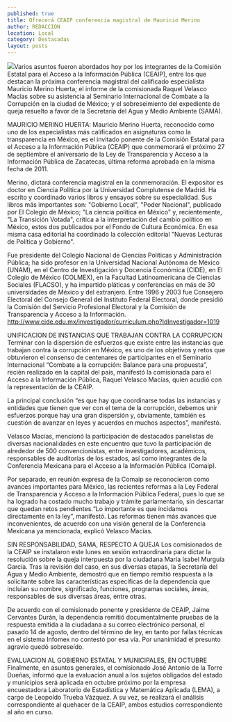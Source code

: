 ```yaml
---
published: true
title: Ofrecerá CEAIP conferencia magistral de Mauricio Merino
author: REDACCION
location: Local
category: Destacadas
layout: posts
---
```


![](http://i.imgur.com/3M8yV6Fm.jpg)Varios asuntos fueron abordados hoy por los integrantes de la Comisión Estatal para el Acceso a la Información Pública (CEAIP), entre los que destacan la próxima conferencia magistral del calificado especialista Mauricio Merino Huerta; el informe de la comisionada Raquel Velasco Macías sobre su asistencia al Seminario Internacional de Combate a la Corrupción en la ciudad de México; y el sobreseimiento del expediente de queja resuelto a favor de la Secretaría del Agua y Medio Ambiente (SAMA).

MAURICIO MERINO HUERTA:
Mauricio Merino Huerta, reconocido como uno de los especialistas más calificados en asignaturas como la transparencia en México, es el invitado ponente de la Comisión Estatal para el Acceso a la Información Pública (CEAIP) que conmemorará el próximo 27 de septiembre el aniversario de la Ley de Transparencia y Acceso a la Información Pública de Zacatecas, última reforma aprobada en la misma fecha de 2011.

Merino, dictará conferencia magistral en la conmemoración. El expositor es doctor en Ciencia Política por la Universidad Complutense de Madrid. Ha escrito y coordinado varios libros y ensayos sobre su especialidad. Sus libros más importantes son: "Gobierno Local", "Poder Nacional", publicado por El Colegio de México; "La ciencia política en México" y, recientemente, "La Transición Votada", crítica a la interpretación del cambio político en México, estos dos publicados por el Fondo de Cultura Económica. En esa misma casa editorial ha coordinado la colección editorial "Nuevas Lecturas de Política y Gobierno".

Fue presidente del Colegio Nacional de Ciencias Políticas y Administración Pública; ha sido profesor en la Universidad Nacional Autónoma de México (UNAM), en el Centro de Investigación y Docencia Económica (CIDE), en El Colegio de México (COLMEX), en la Facultad Latinoamericana de Ciencias Sociales (FLACSO), y ha impartido pláticas y conferencias en más de 30 universidades de México y del extranjero.
Entre 1996 y 2003 fue Consejero Electoral del Consejo General del Instituto Federal Electoral, donde presidió la Comisión del Servicio Profesional Electoral y la Comisión de Transparencia y Acceso a la Información.
http://www.cide.edu.mx/investigador/curriculum.php?IdInvestigador=1019

UNIFICACION DE INSTANCIAS QUE TRABAJAN CONTRA LA CORRUPCION
Terminar con la dispersión de esfuerzos que existe entre las instancias que trabajan contra la corrupción en México, es uno de los objetivos y retos que obtuvieron el consenso de centenares de participantes en el Seminario Internacional “Combate a la corrupción: Balance para una propuesta”, recién realizado en la capital del país, manifestó la comisionada para el Acceso a la Información Pública, Raquel Velasco Macías, quien acudió con la representación de la CEAIP.

La principal conclusión “es que hay que coordinarse todas las instancias y entidades que tienen que ver con el tema de la corrupción, debemos unir esfuerzos porque hay una gran dispersión y, obviamente, también es cuestión de avanzar en leyes y acuerdos en muchos aspectos”, manifestó.

Velasco Macías, mencionó la participación de destacados panelistas de diversas nacionalidades en este encuentro que tuvo la participación de alrededor de 500 convencionistas, entre investigadores, académicos, responsables de auditorías de los estados, así como integrantes de la Conferencia Mexicana para el Acceso a la Información Pública (Comaip).

Por separado, en reunión expresa de la Comaip se reconocieron como avances importantes para México, las recientes reformas a la Ley Federal de Transparencia y Acceso a la Información Pública Federal, pues lo que se ha logrado ha costado mucho trabajo y trámite parlamentario, sin descartar que quedan retos pendientes.“Lo importante es que incidamos directamente en la ley”, manifestó.
Las reformas tienen más avances que inconvenientes, de acuerdo con una visión general de la Conferencia Mexicana ya mencionada, explicó Velasco Macías.

SIN RESPONSABILIDAD, SAMA, RESPECTO A QUEJA
Los comisionados de la CEAIP se instalaron este lunes en sesión extraordinaria para dictar la resolución sobre la queja interpuesta por la ciudadana María Isabel Murguía García. Tras la revisión del caso, en sus diversas etapas, la Secretaría del Agua y Medio Ambiente, demostró que en tiempo remitió respuesta a la solicitante sobre las características específicas de la dependencia que incluían su nombre, significado, funciones, programas sociales, áreas, responsables de sus diversas áreas, entre otras.

De acuerdo con el comisionado ponente y presidente de CEAIP, Jaime Cervantes Durán, la dependencia remitió documentalmente pruebas de la respuesta emitida a la ciudadana a su correo electrónico personal, el pasado 14 de agosto, dentro del término de ley, en tanto por fallas técnicas en el sistema Infomex no contestó por esa vía. Por unanimidad el presunto agravio quedó sobreseído.

EVALUACION AL GOBIERNO ESTATAL Y MUNICIPALES, EN OCTUBRE
Finalmente, en asuntos generales, el comisionado José Antonio de la Torre Dueñas, informó que la evaluación anual a los sujetos obligados del estado y municipios será aplicada en octubre próximo por la empresa encuestadora Laboratorio de Estadística y Matemática Aplicada (LEMA), a cargo de Leopoldo Trueba Vázquez. A su vez, se realizará el análisis correspondiente al quehacer de la CEAIP, ambos estudios correspondiente al año en curso.
